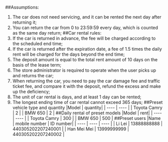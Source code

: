 ##Assumptions:
1. The car does not need servicing, and it can be rented the next day after returning it;
2. You can return the car from 0 to 23:59:59 every day, which is counted as the same day return;
##Car rental rules:
1. If the car is returned in advance, the fee will be charged according to the scheduled end time;
2. If the car is returned after the expiration date, a fee of 1.5 times the daily rent will be charged for the days beyond the end time;
3. The deposit amount is equal to the total rent amount of 10 days on the basis of the lease term;
4. The store administrator is required to operate when the user picks up and returns the car;
5. When returning the car, you need to pay the car damage fee and traffic ticket fee, and compare it with the deposit, refund the excess and make up the deficiency;
6. The unit of car rental is days, and at least 1 day can be rented;
7. The longest ending time of car rental cannot exceed 365 days;
##Preset vehicle type and quantity
|Model | quantity|
|  ----  | ----  |
| Toyota Camry  | 2 |
| BMW 650  | 2 |
##Daily rental of preset models
|Model | rent|
|  ----  | ----  |
| Toyota Camry  | 300 |
| BMW 650  | 500 |
##Preset users
|Name | mobile number | ID number|
|  ----  | ----  | ----  |
| Li Lei  | 13888888888 | 440305202207240001 |
| Han Mei Mei  | 13999999999 | 440305202207240002 |